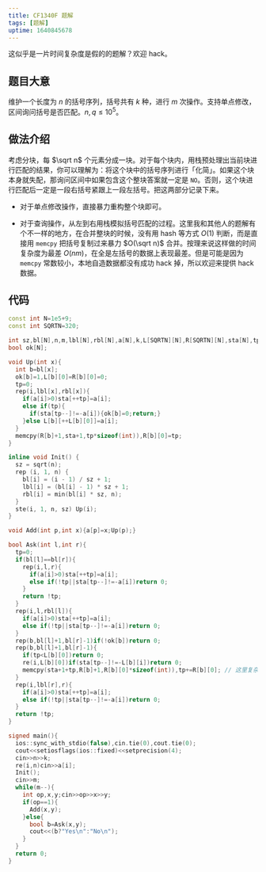 ```yaml
---
title: CF1340F 题解
tags: [题解]
uptime: 1640845678
---
```


这似乎是一片时间复杂度是假的的题解？欢迎 hack。

## 题目大意

维护一个长度为 $n$ 的括号序列，括号共有 $k$ 种，进行 $m$ 次操作。支持单点修改，区间询问括号是否匹配。$n,q\le 10^5$。

## 做法介绍

考虑分块，每 $\sqrt n$ 个元素分成一块。对于每个块内，用栈预处理出当前块进行匹配的结果，你可以理解为：将这个块中的括号序列进行「化简」。如果这个块本身就失配，那询问区间中如果包含这个整块答案就一定是 `NO`。否则，这个块进行匹配后一定是一段右括号紧跟上一段左括号。把这两部分记录下来。

- 对于单点修改操作，直接暴力重构整个块即可。

- 对于查询操作，从左到右用栈模拟括号匹配的过程。这里我和其他人的题解有个不一样的地方，在合并整块的时候，没有用 hash 等方式 $O(1)$ 判断，而是直接用 `memcpy` 把括号复制过来暴力 $O(\sqrt n)$ 合并。按理来说这样做的时间复杂度为最差 $O(nm)$，在全是左括号的数据上表现最差。但是可能是因为 `memcpy` 常数较小，本地自造数据都没有成功 hack 掉，所以欢迎来提供 hack 数据。

## 代码

```cpp
const int N=1e5+9;
const int SQRTN=320;

int sz,bl[N],n,m,lbl[N],rbl[N],a[N],k,L[SQRTN][N],R[SQRTN][N],sta[N],tp;
bool ok[N];

void Up(int x){
  int b=bl[x];
  ok[b]=1,L[b][0]=R[b][0]=0;
  tp=0;
  rep(i,lbl[x],rbl[x]){
    if(a[i]>0)sta[++tp]=a[i];
    else if(tp){
      if(sta[tp--]!=-a[i]){ok[b]=0;return;}
    }else L[b][++L[b][0]]=a[i];
  }
  memcpy(R[b]+1,sta+1,tp*sizeof(int)),R[b][0]=tp;
}

inline void Init() {
  sz = sqrt(n);
  rep (i, 1, n) {
    bl[i] = (i - 1) / sz + 1;
    lbl[i] = (bl[i] - 1) * sz + 1;
    rbl[i] = min(bl[i] * sz, n);
  }
  ste(i, 1, n, sz) Up(i);
}

void Add(int p,int x){a[p]=x;Up(p);}

bool Ask(int l,int r){
  tp=0;
  if(bl[l]==bl[r]){
    rep(i,l,r){
      if(a[i]>0)sta[++tp]=a[i];
      else if(!tp||sta[tp--]!=-a[i])return 0;
    }
    return !tp;
  }
  rep(i,l,rbl[l]){
    if(a[i]>0)sta[++tp]=a[i];
    else if(!tp||sta[tp--]!=-a[i])return 0;
  }
  rep(b,bl[l]+1,bl[r]-1)if(!ok[b])return 0;
  rep(b,bl[l]+1,bl[r]-1){
    if(tp<L[b][0])return 0;
    re(i,L[b][0])if(sta[tp--]!=-L[b][i])return 0;
    memcpy(sta+1+tp,R[b]+1,R[b][0]*sizeof(int)),tp+=R[b][0]; // 这里复杂度是假的
  }
  rep(i,lbl[r],r){
    if(a[i]>0)sta[++tp]=a[i];
    else if(!tp||sta[tp--]!=-a[i])return 0;
  }
  return !tp;
}

signed main(){
  ios::sync_with_stdio(false),cin.tie(0),cout.tie(0);
  cout<<setiosflags(ios::fixed)<<setprecision(4);
  cin>>n>>k;
  re(i,n)cin>>a[i];
  Init();
  cin>>m;
  while(m--){
    int op,x,y;cin>>op>>x>>y;
    if(op==1){
      Add(x,y);
    }else{
      bool b=Ask(x,y);
      cout<<(b?"Yes\n":"No\n");
    }
  }
  return 0;
}
```

